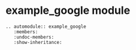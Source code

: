 # example_google module

```{eval-rst}
.. automodule:: example_google
   :members:
   :undoc-members:
   :show-inheritance:
```
